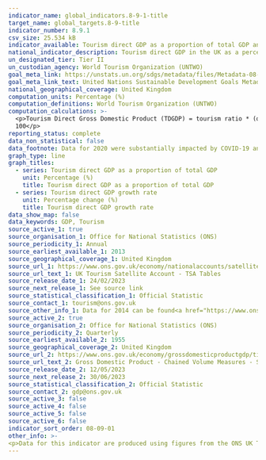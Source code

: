 ```yaml
---
indicator_name: global_indicators.8-9-1-title
target_name: global_targets.8-9-title
indicator_number: 8.9.1
csv_size: 25.534 kB
indicator_available: Tourism direct GDP as a proportion of total GDP and in growth rate
national_indicator_description: Tourism direct GDP in the UK as a percentage of GDP (CVM) and in growth rate 
un_designated_tier: Tier II
un_custodian_agency: World Tourism Organization (UNTWO) 
goal_meta_link: https://unstats.un.org/sdgs/metadata/files/Metadata-08-09-01.pdf
goal_meta_link_text: United Nations Sustainable Development Goals Metadata (PDF 526 KB)
national_geographical_coverage: United Kingdom
computation_units: Percentage (%)
computation_definitions: World Tourism Organization (UNTWO)
computation_calculations: >-
  <p>Tourism Direct Gross Domestic Product (TDGDP) = tourism ratio * (output of domestic producers – internal tourism consumption + taxes less subsidies)</p><p>TDGDP as % GDP = (TDGDP / GDP CVM [£m]) * 100 OR In growth rate (%) = ((TDGDP in year[x] - TDGDP in year [x-1]) / TDGDP[x-1]) *
  100</p>
reporting_status: complete
data_non_statistical: false
data_footnote: Data for 2020 were substantially impacted by COVID-19 and should not be compared to previous years.
graph_type: line
graph_titles:
  - series: Tourism direct GDP as a proportion of total GDP
    unit: Percentage (%)
    title: Tourism direct GDP as a proportion of total GDP
  - series: Tourism direct GDP growth rate
    unit: Percentage change (%)
    title: Tourism direct GDP growth rate
data_show_map: false
data_keywords: GDP, Tourism
source_active_1: true
source_organisation_1: Office for National Statistics (ONS)
source_periodicity_1: Annual  
source_earliest_available_1: 2013
source_geographical_coverage_1: United Kingdom 
source_url_1: https://www.ons.gov.uk/economy/nationalaccounts/satelliteaccounts/datasets/uktourismsatelliteaccounttsatables
source_url_text_1: UK Tourism Satellite Account - TSA Tables
source_release_date_1: 24/02/2023
source_next_release_1: See source link
source_statistical_classification_1: Official Statistic 
source_contact_1: tourism@ons.gov.uk 
source_other_info_1: Data for 2014 can be found<a href="https://www.ons.gov.uk/businessindustryandtrade/tourismindustry/adhocs/005978unitedkingdomtourismsatelliteaccount2014">here</a>.
source_active_2: true
source_organisation_2: Office for National Statistics (ONS)
source_periodicity_2: Quarterly  
source_earliest_available_2: 1955
source_geographical_coverage_2: United Kingdom 
source_url_2: https://www.ons.gov.uk/economy/grossdomesticproductgdp/timeseries/abmi/pn2
source_url_text_2: Gross Domestic Product - Chained Volume Measures - Seasonally Adjusted £m
source_release_date_2: 12/05/2023
source_next_release_2: 30/06/2023
source_statistical_classification_2: Official Statistic 
source_contact_2: gdp@ons.gov.uk
source_active_3: false
source_active_4: false
source_active_5: false
source_active_6: false
indicator_sort_order: 08-09-01
other_info: >-
<p>Data for this indicator are produced using figures from the ONS UK Tourism Satellite Accounts (TSA), and ONS GDP statistics.</p><p>2020 saw major disruption to tourism, due to lockdowns and restrictions on international travel following the outbreak of Coronavirus (COVID-19), and these restrictions also impacted the availability of source data used to produce the UK-TSA. Of particular note were</p><p>Pausing of the Great Britain Tourism Survey (GBTS) in periods of 2020. This, in combination with a merging of the GBTS with Great Britain Day Visits Survey (GBDVS), has resulted in Visit Britain not publishing domestic tourism statistics from these sources for the period January 2020 to March 2021.</p><p>The pausing of the International Passenger Survey from 16 March 2020, meaning that no IPS data on spending on international visits between the UK and the rest of the world were available for quarters 2 to 4 2020. The IPS data are a major input to the UK-TSA.</p><p>No data from the Northern Ireland Continuous Household Survey were available for 2020.</p><p>These interferences created substantial challenges to production of the UK-TSA for 2020, most notably a need to use alternative data sources. This has resulted in</p><p>A reduction in the direct-relevance of data inputs, meaning that the estimates in the UK-TSA 2020 are subject to more uncertainty than usual, impacting all data tables in the UK-TSA output.</p><p> A discontinuity in UK-TSA estimates, due to having to utilise alternative data sources and new modelling techniques. This particularly impacts Table 2 of the UK-TSA source data, the values of which are also utilised in Tables 4 and 6. Table 6 is used for the calculation of figures for this indicator.</p><p>More detail on the methodology changes required for 2020 can be found in the notes page of the Source 1 download and the <a href="https//www.ons.gov.uk/economy/nationalaccounts/satelliteaccounts">2020 UK-TSA methodolgy article</a>.</p><p> Data follows the UN specification for this indicator. This indicator has been identified in collaboration with topic experts.
---
```

